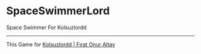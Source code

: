 # SpaceSwimmerLord
Space Swimmer For Kolsuzlordd
<hr>
<p>This Game for <a href='https://twitch.tv/kolsuzlordd'>Kolsuzlordd | Fırat Onur Altay</a></p>
